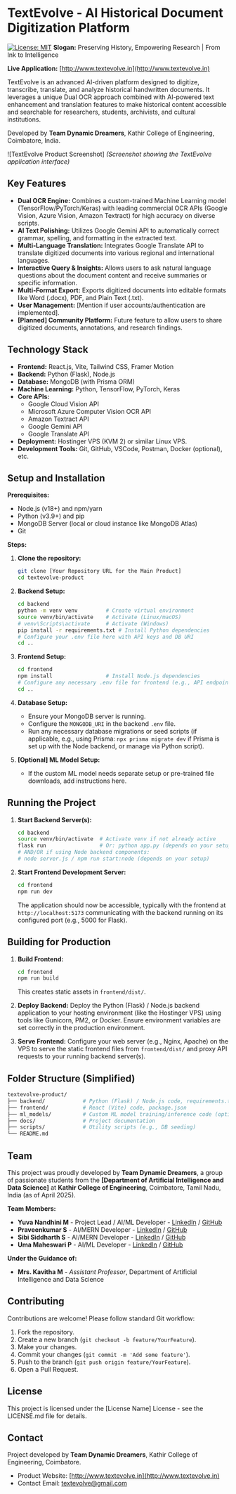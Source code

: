 # TextEvolve - AI Historical Document Digitization Platform

[![License: MIT](https://img.shields.io/badge/License-MIT-yellow.svg)](https://opensource.org/licenses/MIT) **Slogan:** Preserving History, Empowering Research | From Ink to Intelligence

**Live Application:** [http://www.textevolve.in](http://www.textevolve.in)

TextEvolve is an advanced AI-driven platform designed to digitize, transcribe, translate, and analyze historical handwritten documents. It leverages a unique Dual OCR approach combined with AI-powered text enhancement and translation features to make historical content accessible and searchable for researchers, students, archivists, and cultural institutions.

Developed by **Team Dynamic Dreamers**, Kathir College of Engineering, Coimbatore, India.

![TextEvolve Product Screenshot] *(Screenshot showing the TextEvolve application interface)*

## Key Features

* **Dual OCR Engine:** Combines a custom-trained Machine Learning model (TensorFlow/PyTorch/Keras) with leading commercial OCR APIs (Google Vision, Azure Vision, Amazon Textract) for high accuracy on diverse scripts.
* **AI Text Polishing:** Utilizes Google Gemini API to automatically correct grammar, spelling, and formatting in the extracted text.
* **Multi-Language Translation:** Integrates Google Translate API to translate digitized documents into various regional and international languages.
* **Interactive Query & Insights:** Allows users to ask natural language questions about the document content and receive summaries or specific information.
* **Multi-Format Export:** Exports digitized documents into editable formats like Word (.docx), PDF, and Plain Text (.txt).
* **User Management:** [Mention if user accounts/authentication are implemented].
* **[Planned] Community Platform:** Future feature to allow users to share digitized documents, annotations, and research findings.

## Technology Stack

* **Frontend:** React.js, Vite, Tailwind CSS, Framer Motion
* **Backend:** Python (Flask), Node.js
* **Database:** MongoDB (with Prisma ORM)
* **Machine Learning:** Python, TensorFlow, PyTorch, Keras
* **Core APIs:**
  * Google Cloud Vision API
  * Microsoft Azure Computer Vision OCR API
  * Amazon Textract API
  * Google Gemini API
  * Google Translate API
* **Deployment:** Hostinger VPS (KVM 2) or similar Linux VPS.
* **Development Tools:** Git, GitHub, VSCode, Postman, Docker (optional), etc.

## Setup and Installation

**Prerequisites:**

* Node.js (v18+) and npm/yarn
* Python (v3.9+) and pip
* MongoDB Server (local or cloud instance like MongoDB Atlas)
* Git

**Steps:**

1. **Clone the repository:**

    ```bash
    git clone [Your Repository URL for the Main Product]
    cd textevolve-product
    ```

2. **Backend Setup:**

    ```bash
    cd backend
    python -m venv venv         # Create virtual environment
    source venv/bin/activate    # Activate (Linux/macOS)
    # venv\Scripts\activate     # Activate (Windows)
    pip install -r requirements.txt # Install Python dependencies
    # Configure your .env file here with API keys and DB URI
    cd ..
    ```

3. **Frontend Setup:**

    ```bash
    cd frontend
    npm install                 # Install Node.js dependencies
    # Configure any necessary .env file for frontend (e.g., API endpoint URL)
    cd ..
    ```

4. **Database Setup:**
    * Ensure your MongoDB server is running.
    * Configure the `MONGODB_URI` in the backend `.env` file.
    * Run any necessary database migrations or seed scripts (if applicable, e.g., using Prisma: `npx prisma migrate dev` if Prisma is set up with the Node backend, or manage via Python script).

5. **[Optional] ML Model Setup:**
    * If the custom ML model needs separate setup or pre-trained file downloads, add instructions here.

## Running the Project

1. **Start Backend Server(s):**

    ```bash
    cd backend
    source venv/bin/activate  # Activate venv if not already active
    flask run                 # Or: python app.py (depends on your setup)
    # AND/OR if using Node backend components:
    # node server.js / npm run start:node (depends on your setup)
    ```

2. **Start Frontend Development Server:**

    ```bash
    cd frontend
    npm run dev
    ```

    The application should now be accessible, typically with the frontend at `http://localhost:5173` communicating with the backend running on its configured port (e.g., 5000 for Flask).

## Building for Production

1. **Build Frontend:**

    ```bash
    cd frontend
    npm run build
    ```

    This creates static assets in `frontend/dist/`.
2. **Deploy Backend:** Deploy the Python (Flask) / Node.js backend application to your hosting environment (like the Hostinger VPS) using tools like Gunicorn, PM2, or Docker. Ensure environment variables are set correctly in the production environment.
3. **Serve Frontend:** Configure your web server (e.g., Nginx, Apache) on the VPS to serve the static frontend files from `frontend/dist/` and proxy API requests to your running backend server(s).

## Folder Structure (Simplified)

```bash
textevolve-product/
├── backend/            # Python (Flask) / Node.js code, requirements.txt, .env.example
├── frontend/           # React (Vite) code, package.json
├── ml_models/          # Custom ML model training/inference code (optional)
├── docs/               # Project documentation
├── scripts/            # Utility scripts (e.g., DB seeding)
└── README.md
```

## Team

This project was proudly developed by **Team Dynamic Dreamers**, a group of passionate students from the **[Department of Artificial Intelligence and Data Science]** at **Kathir College of Engineering**, Coimbatore, Tamil Nadu, India (as of April 2025).

**Team Members:**

* **Yuva Nandhini M** - Project Lead / AI/ML Developer - [LinkedIn](https://www.linkedin.com/in/yuvanandhinim) / [GitHub](https://github.com/YUVANANDHINI1)
* **Praveenkumar S** - AI/MERN Developer - [LinkedIn](https://www.linkedin.com/in/praveensiva77) / [GitHub](https://github.com/PraveenSiva77)
* **Sibi Siddharth S** - AI/MERN Developer - [LinkedIn](https://www.linkedin.com/in/sibisiddharths) / [GitHub](https://github.com/sibisiddharth8)
* **Uma Maheswari P** - AI/ML Developer - [LinkedIn](https://www.linkedin.com/in/uma-maheswari-1530b8256) / [GitHub](https://github.com/Uma20042007)

**Under the Guidance of:**

* **Mrs. Kavitha M** - *Assistant Professor*, Department of Artificial Intelligence and Data Science

## Contributing

Contributions are welcome! Please follow standard Git workflow:

1. Fork the repository.
2. Create a new branch (`git checkout -b feature/YourFeature`).
3. Make your changes.
4. Commit your changes (`git commit -m 'Add some feature'`).
5. Push to the branch (`git push origin feature/YourFeature`).
6. Open a Pull Request.

## License

This project is licensed under the [License Name] License - see the LICENSE.md file for details.

## Contact

Project developed by **Team Dynamic Dreamers**, Kathir College of Engineering, Coimbatore.

* Product Website: [http://www.textevolve.in](http://www.textevolve.in)
* Contact Email: [textevolve@gmail.com](mailto:textevolve@gmail.com)
